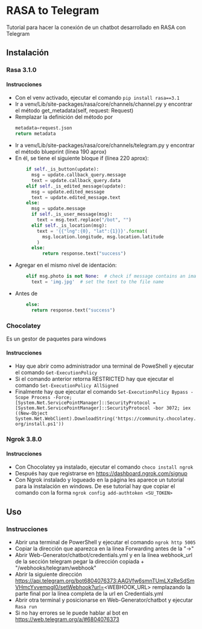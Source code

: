 # RASA to Telegram
Tutorial para hacer la conexión de un chatbot desarrollado en RASA con Telegram

## Instalación
### Rasa 3.1.0
#### Instrucciones

- Con el venv activado, ejecutar el comando
``` pip install rasa==3.1 ```
- Ir a venv/Lib/site-packages/rasa/core/channels/channel.py y encontrar el método get_metadata(self, request: Request)
- Remplazar la definición del método por
    ```python
    metadata=request.json
    return metadata
    ```
- Ir a venv/Lib/site-packages/rasa/core/channels/telegram.py y encontrar el método blueprint (línea 190 aprox)
- En él, se tiene el siguiente bloque if (línea 220 aprox):
  ```python
      if self._is_button(update):
        msg = update.callback_query.message
        text = update.callback_query.data
      elif self._is_edited_message(update):
        msg = update.edited_message
        text = update.edited_message.text
      else:
        msg = update.message
        if self._is_user_message(msg):
          text = msg.text.replace("/bot", "")
        elif self._is_location(msg):
          text = '{{"lng":{0}, "lat":{1}}}'.format(
            msg.location.longitude, msg.location.latitude
          )
        else:
            return response.text("success")
  ```
- Agregar en el mismo nivel de identación:
  ```python    
      elif msg.photo is not None:  # check if message contains an image
        text = 'img.jpg'  # set the text to the file name
  ```
- Antes de
  ```python    
      else:
        return response.text("success")
  ```

### Chocolatey
Es un gestor de paquetes para windows

#### Instrucciones

- Hay que abrir como administrador una terminal de PoweShell y ejecutar el comando ``` Get-ExecutionPolicy ```
- Si el comando anterior retorna RESTRICTED hay que ejecutar el comando ```Set-ExecutionPolicy AllSigned```
- Finalmente hay que ejecutar el comando 
```Set-ExecutionPolicy Bypass -Scope Process -Force; [System.Net.ServicePointManager]::SecurityProtocol = [System.Net.ServicePointManager]::SecurityProtocol -bor 3072; iex ((New-Object System.Net.WebClient).DownloadString('https://community.chocolatey.org/install.ps1'))```

### Ngrok 3.8.0
#### Instrucciones

- Con Chocolatey ya instalado, ejecutar el comando ```choco install ngrok```
- Después hay que registrarse en https://dashboard.ngrok.com/signup
- Con Ngrok instalado y logueado en la página les aparece un tutorial para la instalación en windows. De ese tutorial hay que copiar el comando con la forma ```ngrok config add-authtoken <SU_TOKEN>```

## Uso
### Instrucciones
- Abrir una terminal de PowerShell y ejecutar el comando ```ngrok http 5005```
- Copiar la dirección que aparezca en la línea Forwarding antes de la "->"
- Abrir Web-Generator/chatbot/credentials.yml y en la línea webhook_url de la sección telegram pegar la dirección copiada + "/webhooks/telegram/webhook"
- Abrir la siguiente dirección https://api.telegram.org/bot6804076373:AAGVfw6smnTUmLXzReSdSmVHmcYvvempgI0/setWebhook?url=<WEBHOOK_URL> remplazando la parte final por la línea completa de la url en Credentials.yml
- Abrir otra terminal y posicionarse en Web-Generator/chatbot y ejecutar ```Rasa run```
- Si no hay errores se le puede hablar al bot en https://web.telegram.org/a/#6804076373
